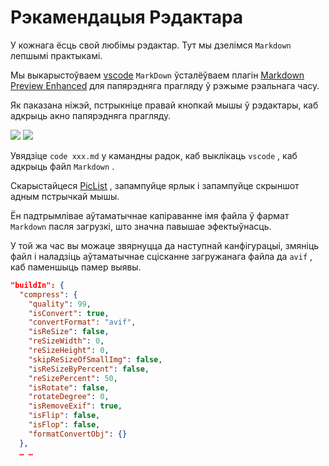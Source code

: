 # Рэкамендацыя Рэдактара

У кожнага ёсць свой любімы рэдактар. Тут мы дзелімся `Markdown` лепшымі практыкамі.

Мы выкарыстоўваем [vscode](https://code.visualstudio.com/) `MarkDown` ўсталёўваем плагін [Markdown Preview Enhanced](https://marketplace.visualstudio.com/items?itemName=shd101wyy.markdown-preview-enhanced) для папярэдняга прагляду ў рэжыме рэальнага часу.

Як паказана ніжэй, пстрыкніце правай кнопкай мышы ў рэдактары, каб адкрыць акно папярэдняга прагляду.

![](https://p.3ti.site/1720775216.avif)
![](https://p.3ti.site/1720775043.avif)

Увядзіце `code xxx.md` у камандны радок, каб выклікаць `vscode` , каб адкрыць файл `Markdown` .

Скарыстайцеся [PicList](https://github.com/Kuingsmile/PicList) , запампуйце ярлык і запампуйце скрыншот адным пстрычкай мышы.

Ён падтрымлівае аўтаматычнае капіраванне імя файла ў фармат `Markdown` пасля загрузкі, што значна павышае эфектыўнасць.

У той жа час вы можаце звярнуцца да наступнай канфігурацыі, змяніць файл і наладзіць аўтаматычнае сцісканне загружанага файла да `avif` , каб паменшыць памер выявы.

```json
"buildIn": {
  "compress": {
    "quality": 99,
    "isConvert": true,
    "convertFormat": "avif",
    "isReSize": false,
    "reSizeWidth": 0,
    "reSizeHeight": 0,
    "skipReSizeOfSmallImg": false,
    "isReSizeByPercent": false,
    "reSizePercent": 50,
    "isRotate": false,
    "rotateDegree": 0,
    "isRemoveExif": true,
    "isFlip": false,
    "isFlop": false,
    "formatConvertObj": {}
  },
  … …
```